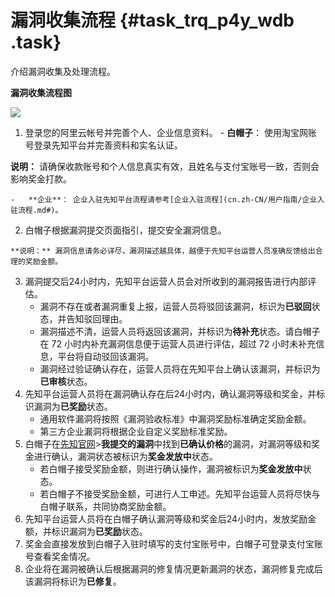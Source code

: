 # 漏洞收集流程 {#task_trq_p4y_wdb .task}

介绍漏洞收集及处理流程。

**漏洞收集流程图**

![](http://static-aliyun-doc.oss-cn-hangzhou.aliyuncs.com/assets/img/12686/15331278423298_zh-CN.png)

1.   登录您的阿里云帐号并完善个人、企业信息资料。 
    -   **白帽子**： 使用淘宝网账号登录先知平台并完善资料和实名认证。

**说明：** 请确保收款账号和个人信息真实有效，且姓名与支付宝账号一致，否则会影响奖金打款。

    -   **企业**： 企业入驻先知平台流程请参考[企业入驻流程](cn.zh-CN/用户指南/企业入驻流程.md#)。

2.   白帽子根据漏洞提交页面指引，提交安全漏洞信息。 

    **说明：** 漏洞信息请务必详尽，漏洞描述越具体，越便于先知平台运营人员准确反馈给出合理的奖励金额。

3.  漏洞提交后24小时内，先知平台运营人员会对所收到的漏洞报告进行内部评估。 
    -   漏洞不存在或者漏洞重复上报，运营人员将驳回该漏洞，标识为**已驳回**状态，并告知驳回理由。
    -   漏洞描述不清，运营人员将返回该漏洞，并标识为**待补充**状态。请白帽子在 72 小时内补充漏洞信息便于运营人员进行评估，超过 72 小时未补充信息，平台将自动驳回该漏洞。
    -   漏洞经过验证确认存在，运营人员将在先知平台上确认该漏洞，并标识为**已审核**状态。
4.  先知平台运营人员将在漏洞确认存在后24小时内，确认漏洞等级和奖金，并标识漏洞为**已奖励**状态。 
    -   通用软件漏洞将按照《漏洞验收标准》中漏洞奖励标准确定奖励金额。
    -   第三方企业漏洞将根据企业自定义奖励标准奖励。
5.  白帽子在[先知官网](https://xianzhi.aliyun.com/manage.htm)\>**我提交的漏洞**中找到**已确认价格**的漏洞，对漏洞等级和奖金进行确认，漏洞状态被标识为**奖金发放中**状态。 
    -   若白帽子接受奖励金额，则进行确认操作，漏洞被标识为**奖金发放中**状态。
    -   若白帽子不接受奖励金额，可进行人工申述。先知平台运营人员将尽快与白帽子联系，共同协商奖励金额。
6.  先知平台运营人员将在白帽子确认漏洞等级和奖金后24小时内，发放奖励金额，并标识漏洞为**已奖励**状态。 
7.  奖金会直接发放到白帽子入驻时填写的支付宝账号中，白帽子可登录支付宝账号查看奖金情况。 
8.   企业将在漏洞被确认后根据漏洞的修复情况更新漏洞的状态，漏洞修复完成后该漏洞将标识为**已修复**。 

